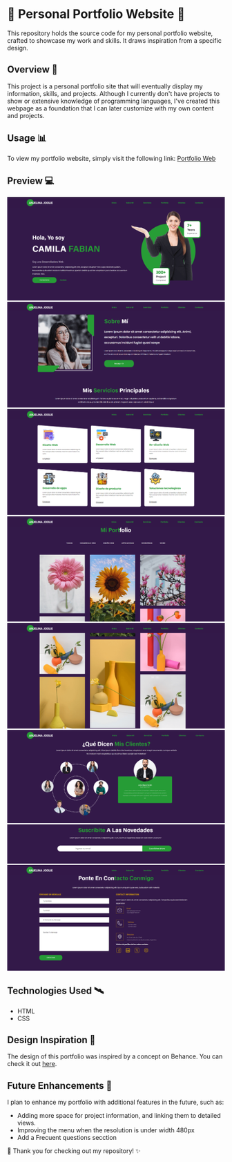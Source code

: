 # 🌼 Personal Portfolio Website 🌼

This repository holds the source code for my personal portfolio website, crafted to showcase my work and skills. It draws inspiration from a specific design.

## Overview 🚀

This project is a personal portfolio site that will eventually display my information, skills, and projects. Although I currently don't have projects to show or extensive knowledge of programming languages, I've created this webpage as a foundation that I can later customize with my own content and projects.

## Usage 📊

To view my portfolio website, simply visit the following link: [Portfolio Web](https://camilafabian.github.io/Portfolio_Web/)

## Preview 💻

![preview](img/vistaprevia1.png)
![preview](img/vistaprevia2.png)
![preview](img/vistaprevia3.png)
![preview](img/vistaprevia4.png)
![preview](img/vistaprevia5.png)
![preview](img/vistaprevia6.png)
![preview](img/vistaprevia7.png)
![preview](img/vistaprevia8.png)

## Technologies Used 🛰️

- HTML
- CSS

## Design Inspiration 🎨

The design of this portfolio was inspired by a concept on Behance. You can check it out [here](https://www.behance.net/gallery/190799847/Portfolio-Website-Landing-Page-UI-Design?tracking_source=search_projects|portfolio+landing+page+website&l=9).

## Future Enhancements 📆

I plan to enhance my portfolio with additional features in the future, such as:

- Adding more space for project information, and linking them to detailed views.
- Improving the menu when the resolution is under width 480px
- Add a Frecuent questions secction

🌟 Thank you for checking out my repository! ✨